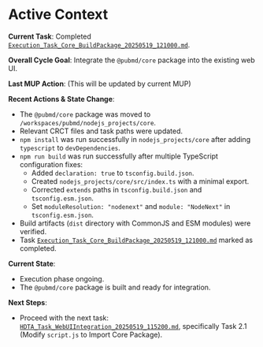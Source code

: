 # Active Context

**Current Task**: Completed [`Execution_Task_Core_BuildPackage_20250519_121000.md`](cline_docs/tasks/Execution_Task_Core_BuildPackage_20250519_121000.md:1).

**Overall Cycle Goal**: Integrate the `@pubmd/core` package into the existing web UI.

**Last MUP Action**: (This will be updated by current MUP)

**Recent Actions & State Change**:
- The `@pubmd/core` package was moved to `/workspaces/pubmd/nodejs_projects/core`.
- Relevant CRCT files and task paths were updated.
- `npm install` was run successfully in `nodejs_projects/core` after adding `typescript` to `devDependencies`.
- `npm run build` was run successfully after multiple TypeScript configuration fixes:
    - Added `declaration: true` to `tsconfig.build.json`.
    - Created `nodejs_projects/core/src/index.ts` with a minimal export.
    - Corrected `extends` paths in `tsconfig.build.json` and `tsconfig.esm.json`.
    - Set `moduleResolution: "nodenext"` and `module: "NodeNext"` in `tsconfig.esm.json`.
- Build artifacts (`dist` directory with CommonJS and ESM modules) were verified.
- Task [`Execution_Task_Core_BuildPackage_20250519_121000.md`](cline_docs/tasks/Execution_Task_Core_BuildPackage_20250519_121000.md:1) marked as completed.

**Current State**:
- Execution phase ongoing.
- The `@pubmd/core` package is built and ready for integration.

**Next Steps**:
- Proceed with the next task: [`HDTA_Task_WebUIIntegration_20250519_115200.md`](cline_docs/tasks/HDTA_Task_WebUIIntegration_20250519_115200.md:1), specifically Task 2.1 (Modify `script.js` to Import Core Package).
